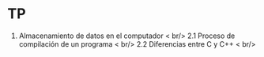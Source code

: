 # TP
1. Almacenamiento de datos en el computador < br/>
2.1 Proceso de compilación de un programa < br/>
2.2 Diferencias entre C y C++ < br/>
